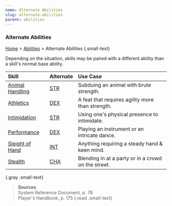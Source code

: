 ```yaml
---
name: Alternate Abilities
slug: alternate-abilities
parent: abilities
---
```

### Alternate Abilities
[Home](dm-operations-center) > [Abilities](abilities-menu) > Alternate Abilities {.small-text}

Depending on the situation, skills may be paired with a different ability than a skill's normal base ability.

| Skill                              | Alternate           | Use Case                                            |
| :--------------------------------- | :------------------ | :-------------------------------------------------- |
| [Animal Handling](animal-handling) | [STR](STRENGTH)     | Subduing an animal with brute strength.             |
| [Athletics](athletics)             | [DEX](DEXTERITY)    | A feat that requires agility more than strength.    |
| [Intimidation](intimidation)       | [STR](STRENGTH)     | Using one's physical presence to intimidate.        |
| [Performance](performance)         | [DEX](DEXTERITY)    | Playing an instrument or an intricate dance.        |
| [Sleight of Hand](sleight-of-hand) | [INT](intelligence) | Anything requiring a steady hand & keen mind.       |
| [Stealth](stealth)                 | [CHA](CHARISMA)     | Blending in at a party or in a crowd on the street. |
{.gray .small-text}

> **Sources** <br/>
> System Reference Document, p. 78<br/>
> Player's Handbook, p. 175
{.read .small-text}


